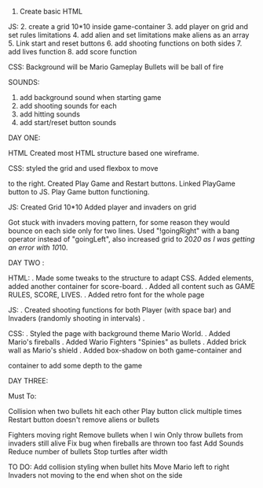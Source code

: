 1. Create basic HTML 

JS:
2. create a grid 10*10 inside game-container
3. add player on grid and set rules 
limitations
4. add alien and set limitations
make aliens as an array
5. Link start and reset buttons
6. add shooting functions on both sides
7. add lives function
8. add score function




CSS: 
Background will be Mario Gameplay
Bullets will be ball of fire



SOUNDS:
1. add background sound when starting game
2. add shooting sounds for each
4. add hitting sounds
3. add start/reset button sounds


DAY ONE:

HTML 
Created most HTML structure based one wireframe.

CSS:
styled the grid and used flexbox to move <aside> to the right.
Created Play Game and Restart buttons. Linked PlayGame button to JS. Play Game button functioning.

JS:
Created Grid 10*10
Added player and invaders on grid

Got stuck with invaders moving pattern, for some reason they would bounce on each side only for two lines.
Used "!goingRight" with a bang operator instead of "goingLeft", also increased grid to 20*20 as I was getting an error with 10*10.



DAY TWO :

HTML:
. Made some tweaks to the structure to adapt CSS. Added <span> elements, added another container for score-board.
. Added all content such as GAME RULES, SCORE, LIVES.
. Added retro font for the whole page

JS:
. Created shooting functions for both Player (with space bar) and Invaders (randomly shooting in intervals)
. 


CSS:
. Styled the page with background theme Mario World.
. Added Mario's fireballs
. Added Wario Fighters "Spinies" as bullets
. Added brick wall as Mario's shield
. Added box-shadow on both game-container and <aside> container to add some depth to the game

DAY THREE:

Must To:
<!-- Collision when bullet hits brick wall -->
<!-- Add lives to JS -->
<!-- Add Game Over to the Screen -->
<!-- Remove turtles when I win -->
Collision when two bullets hit each other
Play button click multiple times
Restart button doesn't remove aliens or bullets

Fighters moving right
Remove bullets when I win
Only throw bullets from invaders still alive
Fix bug when fireballs are thrown too fast
Add Sounds
Reduce number of bullets
Stop turtles after width

TO DO:
Add collision styling when bullet hits
Move Mario left to right
Invaders not moving to the end when shot on the side